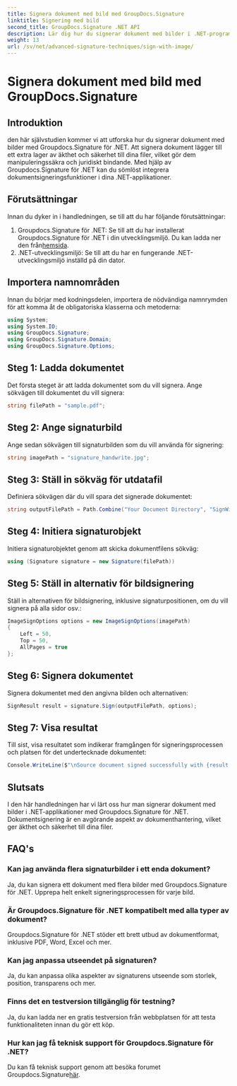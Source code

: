 ```yaml
---
title: Signera dokument med bild med GroupDocs.Signature
linktitle: Signering med bild
second_title: GroupDocs.Signature .NET API
description: Lär dig hur du signerar dokument med bilder i .NET-program med Groupdocs.Signature for .NET. Förbättra dokumentsäkerhet och autenticitet utan ansträngning.
weight: 13
url: /sv/net/advanced-signature-techniques/sign-with-image/
---
```


# Signera dokument med bild med GroupDocs.Signature

## Introduktion
den här självstudien kommer vi att utforska hur du signerar dokument med bilder med Groupdocs.Signature för .NET. Att signera dokument lägger till ett extra lager av äkthet och säkerhet till dina filer, vilket gör dem manipuleringssäkra och juridiskt bindande. Med hjälp av Groupdocs.Signature för .NET kan du sömlöst integrera dokumentsigneringsfunktioner i dina .NET-applikationer.
## Förutsättningar
Innan du dyker in i handledningen, se till att du har följande förutsättningar:
1.  Groupdocs.Signature för .NET: Se till att du har installerat Groupdocs.Signature för .NET i din utvecklingsmiljö. Du kan ladda ner den från[hemsida](https://releases.groupdocs.com/signature/net/).
2. .NET-utvecklingsmiljö: Se till att du har en fungerande .NET-utvecklingsmiljö inställd på din dator.

## Importera namnområden
Innan du börjar med kodningsdelen, importera de nödvändiga namnrymden för att komma åt de obligatoriska klasserna och metoderna:
```csharp
using System;
using System.IO;
using GroupDocs.Signature;
using GroupDocs.Signature.Domain;
using GroupDocs.Signature.Options;
```
## Steg 1: Ladda dokumentet
Det första steget är att ladda dokumentet som du vill signera. Ange sökvägen till dokumentet du vill signera:
```csharp
string filePath = "sample.pdf";
```
## Steg 2: Ange signaturbild
Ange sedan sökvägen till signaturbilden som du vill använda för signering:
```csharp
string imagePath = "signature_handwrite.jpg";
```
## Steg 3: Ställ in sökväg för utdatafil
Definiera sökvägen där du vill spara det signerade dokumentet:
```csharp
string outputFilePath = Path.Combine("Your Document Directory", "SignWithImage", fileName);
```
## Steg 4: Initiera signaturobjekt
Initiera signaturobjektet genom att skicka dokumentfilens sökväg:
```csharp
using (Signature signature = new Signature(filePath))
```
## Steg 5: Ställ in alternativ för bildsignering
Ställ in alternativen för bildsignering, inklusive signaturpositionen, om du vill signera på alla sidor osv.:
```csharp
ImageSignOptions options = new ImageSignOptions(imagePath)
{
    Left = 50,
    Top = 50,
    AllPages = true
};
```
## Steg 6: Signera dokumentet
Signera dokumentet med den angivna bilden och alternativen:
```csharp
SignResult result = signature.Sign(outputFilePath, options);
```
## Steg 7: Visa resultat
Till sist, visa resultatet som indikerar framgången för signeringsprocessen och platsen för det undertecknade dokumentet:
```csharp
Console.WriteLine($"\nSource document signed successfully with {result.Succeeded.Count} signature(s).\nFile saved at {outputFilePath}.");
```

## Slutsats
I den här handledningen har vi lärt oss hur man signerar dokument med bilder i .NET-applikationer med Groupdocs.Signature för .NET. Dokumentsignering är en avgörande aspekt av dokumenthantering, vilket ger äkthet och säkerhet till dina filer.
## FAQ's
### Kan jag använda flera signaturbilder i ett enda dokument?
Ja, du kan signera ett dokument med flera bilder med Groupdocs.Signature för .NET. Upprepa helt enkelt signeringsprocessen för varje bild.
### Är Groupdocs.Signature för .NET kompatibelt med alla typer av dokument?
Groupdocs.Signature för .NET stöder ett brett utbud av dokumentformat, inklusive PDF, Word, Excel och mer.
### Kan jag anpassa utseendet på signaturen?
Ja, du kan anpassa olika aspekter av signaturens utseende som storlek, position, transparens och mer.
### Finns det en testversion tillgänglig för testning?
Ja, du kan ladda ner en gratis testversion från webbplatsen för att testa funktionaliteten innan du gör ett köp.
### Hur kan jag få teknisk support för Groupdocs.Signature för .NET?
 Du kan få teknisk support genom att besöka forumet Groupdocs.Signature[här](https://forum.groupdocs.com/c/signature/13).